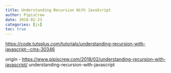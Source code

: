 ```yaml
---
title: Understanding Recursion With JavaScript
author: PipisCrew
date: 2018-02-23
categories: [js]
toc: true
---
```


https://code.tutsplus.com/tutorials/understanding-recursion-with-javascript--cms-30346

origin - https://www.pipiscrew.com/2018/02/understanding-recursion-with-javascript/ understanding-recursion-with-javascript